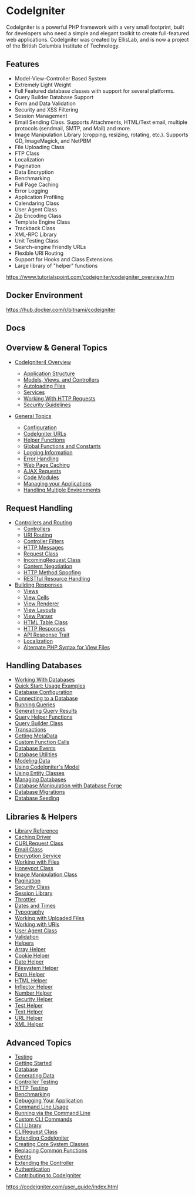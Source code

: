 # CodeIgniter

CodeIgniter is a powerful PHP framework with a very small footprint, built for developers who need a simple and elegant toolkit to create full-featured web applications. CodeIgniter was created by EllisLab, and is now a project of the British Columbia Institute of Technology.

## Features

- Model-View-Controller Based System
- Extremely Light Weight
- Full Featured database classes with support for several platforms.
- Query Builder Database Support
- Form and Data Validation
- Security and XSS Filtering
- Session Management
- Email Sending Class. Supports Attachments, HTML/Text email, multiple protocols (sendmail, SMTP, and Mail) and more.
- Image Manipulation Library (cropping, resizing, rotating, etc.). Supports GD, ImageMagick, and NetPBM
- File Uploading Class
- FTP Class
- Localization
- Pagination
- Data Encryption
- Benchmarking
- Full Page Caching
- Error Logging
- Application Profiling
- Calendaring Class
- User Agent Class
- Zip Encoding Class
- Template Engine Class
- Trackback Class
- XML-RPC Library
- Unit Testing Class
- Search-engine Friendly URLs
- Flexible URI Routing
- Support for Hooks and Class Extensions
- Large library of "helper" functions

https://www.tutorialspoint.com/codeigniter/codeigniter_overview.htm

## Docker Environment

https://hub.docker.com/r/bitnami/codeigniter

## Docs

## Overview & General Topics

- [CodeIgniter4 Overview](https://codeigniter.com/user_guide/concepts/index.html)
  - [Application Structure](https://codeigniter.com/user_guide/concepts/structure.html)
  - [Models, Views, and Controllers](https://codeigniter.com/user_guide/concepts/mvc.html)
  - [Autoloading Files](https://codeigniter.com/user_guide/concepts/autoloader.html)
  - [Services](https://codeigniter.com/user_guide/concepts/services.html)
  - [Working With HTTP Requests](https://codeigniter.com/user_guide/concepts/http.html)
  - [Security Guidelines](https://codeigniter.com/user_guide/concepts/security.html)

- [General Topics](https://codeigniter.com/user_guide/general/index.html)
  - [Configuration](https://codeigniter.com/user_guide/general/configuration.html)
  - [CodeIgniter URLs](https://codeigniter.com/user_guide/general/urls.html)
  - [Helper Functions](https://codeigniter.com/user_guide/general/helpers.html)
  - [Global Functions and Constants](https://codeigniter.com/user_guide/general/common_functions.html)
  - [Logging Information](https://codeigniter.com/user_guide/general/logging.html)
  - [Error Handling](https://codeigniter.com/user_guide/general/errors.html)
  - [Web Page Caching](https://codeigniter.com/user_guide/general/caching.html)
  - [AJAX Requests](https://codeigniter.com/user_guide/general/ajax.html)
  - [Code Modules](https://codeigniter.com/user_guide/general/modules.html)
  - [Managing your Applications](https://codeigniter.com/user_guide/general/managing_apps.html)
  - [Handling Multiple Environments](https://codeigniter.com/user_guide/general/environments.html)

## Request Handling

- [Controllers and Routing](https://codeigniter.com/user_guide/incoming/index.html)
  - [Controllers](https://codeigniter.com/user_guide/incoming/controllers.html)
  - [URI Routing](https://codeigniter.com/user_guide/incoming/routing.html)
  - [Controller Filters](https://codeigniter.com/user_guide/incoming/filters.html)
  - [HTTP Messages](https://codeigniter.com/user_guide/incoming/message.html)
  - [Request Class](https://codeigniter.com/user_guide/incoming/request.html)
  - [IncomingRequest Class](https://codeigniter.com/user_guide/incoming/incomingrequest.html)
  - [Content Negotiation](https://codeigniter.com/user_guide/incoming/content_negotiation.html)
  - [HTTP Method Spoofing](https://codeigniter.com/user_guide/incoming/methodspoofing.html)
  - [RESTful Resource Handling](https://codeigniter.com/user_guide/incoming/restful.html)
- [Building Responses](https://codeigniter.com/user_guide/outgoing/index.html)
  - [Views](https://codeigniter.com/user_guide/outgoing/views.html)
  - [View Cells](https://codeigniter.com/user_guide/outgoing/view_cells.html)
  - [View Renderer](https://codeigniter.com/user_guide/outgoing/view_renderer.html)
  - [View Layouts](https://codeigniter.com/user_guide/outgoing/view_layouts.html)
  - [View Parser](https://codeigniter.com/user_guide/outgoing/view_parser.html)
  - [HTML Table Class](https://codeigniter.com/user_guide/outgoing/table.html)
  - [HTTP Responses](https://codeigniter.com/user_guide/outgoing/response.html)
  - [API Response Trait](https://codeigniter.com/user_guide/outgoing/api_responses.html)
  - [Localization](https://codeigniter.com/user_guide/outgoing/localization.html)
  - [Alternate PHP Syntax for View Files](https://codeigniter.com/user_guide/outgoing/alternative_php.html)

## Handling Databases

- [Working With Databases](https://codeigniter.com/user_guide/database/index.html)
- [Quick Start: Usage Examples](https://codeigniter.com/user_guide/database/examples.html)
- [Database Configuration](https://codeigniter.com/user_guide/database/configuration.html)
- [Connecting to a Database](https://codeigniter.com/user_guide/database/connecting.html)
- [Running Queries](https://codeigniter.com/user_guide/database/queries.html)
- [Generating Query Results](https://codeigniter.com/user_guide/database/results.html)
- [Query Helper Functions](https://codeigniter.com/user_guide/database/helpers.html)
- [Query Builder Class](https://codeigniter.com/user_guide/database/query_builder.html)
- [Transactions](https://codeigniter.com/user_guide/database/transactions.html)
- [Getting MetaData](https://codeigniter.com/user_guide/database/metadata.html)
- [Custom Function Calls](https://codeigniter.com/user_guide/database/call_function.html)
- [Database Events](https://codeigniter.com/user_guide/database/events.html)
- [Database Utilities](https://codeigniter.com/user_guide/database/utilities.html)
- [Modeling Data](https://codeigniter.com/user_guide/models/index.html)
- [Using CodeIgniter's Model](https://codeigniter.com/user_guide/models/model.html)
- [Using Entity Classes](https://codeigniter.com/user_guide/models/entities.html)
- [Managing Databases](https://codeigniter.com/user_guide/dbmgmt/index.html)
- [Database Manipulation with Database Forge](https://codeigniter.com/user_guide/dbmgmt/forge.html)
- [Database Migrations](https://codeigniter.com/user_guide/dbmgmt/migration.html)
- [Database Seeding](https://codeigniter.com/user_guide/dbmgmt/seeds.html)

## Libraries & Helpers

- [Library Reference](https://codeigniter.com/user_guide/libraries/index.html)
- [Caching Driver](https://codeigniter.com/user_guide/libraries/caching.html)
- [CURLRequest Class](https://codeigniter.com/user_guide/libraries/curlrequest.html)
- [Email Class](https://codeigniter.com/user_guide/libraries/email.html)
- [Encryption Service](https://codeigniter.com/user_guide/libraries/encryption.html)
- [Working with Files](https://codeigniter.com/user_guide/libraries/files.html)
- [Honeypot Class](https://codeigniter.com/user_guide/libraries/honeypot.html)
- [Image Manipulation Class](https://codeigniter.com/user_guide/libraries/images.html)
- [Pagination](https://codeigniter.com/user_guide/libraries/pagination.html)
- [Security Class](https://codeigniter.com/user_guide/libraries/security.html)
- [Session Library](https://codeigniter.com/user_guide/libraries/sessions.html)
- [Throttler](https://codeigniter.com/user_guide/libraries/throttler.html)
- [Dates and Times](https://codeigniter.com/user_guide/libraries/time.html)
- [Typography](https://codeigniter.com/user_guide/libraries/typography.html)
- [Working with Uploaded Files](https://codeigniter.com/user_guide/libraries/uploaded_files.html)
- [Working with URIs](https://codeigniter.com/user_guide/libraries/uri.html)
- [User Agent Class](https://codeigniter.com/user_guide/libraries/user_agent.html)
- [Validation](https://codeigniter.com/user_guide/libraries/validation.html)
- [Helpers](https://codeigniter.com/user_guide/helpers/index.html)
- [Array Helper](https://codeigniter.com/user_guide/helpers/array_helper.html)
- [Cookie Helper](https://codeigniter.com/user_guide/helpers/cookie_helper.html)
- [Date Helper](https://codeigniter.com/user_guide/helpers/date_helper.html)
- [Filesystem Helper](https://codeigniter.com/user_guide/helpers/filesystem_helper.html)
- [Form Helper](https://codeigniter.com/user_guide/helpers/form_helper.html)
- [HTML Helper](https://codeigniter.com/user_guide/helpers/html_helper.html)
- [Inflector Helper](https://codeigniter.com/user_guide/helpers/inflector_helper.html)
- [Number Helper](https://codeigniter.com/user_guide/helpers/number_helper.html)
- [Security Helper](https://codeigniter.com/user_guide/helpers/security_helper.html)
- [Test Helper](https://codeigniter.com/user_guide/helpers/test_helper.html)
- [Text Helper](https://codeigniter.com/user_guide/helpers/text_helper.html)
- [URL Helper](https://codeigniter.com/user_guide/helpers/url_helper.html)
- [XML Helper](https://codeigniter.com/user_guide/helpers/xml_helper.html)

## Advanced Topics

- [Testing](https://codeigniter.com/user_guide/testing/index.html)
- [Getting Started](https://codeigniter.com/user_guide/testing/overview.html)
- [Database](https://codeigniter.com/user_guide/testing/database.html)
- [Generating Data](https://codeigniter.com/user_guide/testing/fabricator.html)
- [Controller Testing](https://codeigniter.com/user_guide/testing/controllers.html)
- [HTTP Testing](https://codeigniter.com/user_guide/testing/feature.html)
- [Benchmarking](https://codeigniter.com/user_guide/testing/benchmark.html)
- [Debugging Your Application](https://codeigniter.com/user_guide/testing/debugging.html)
- [Command Line Usage](https://codeigniter.com/user_guide/cli/index.html)
- [Running via the Command Line](https://codeigniter.com/user_guide/cli/cli.html)
- [Custom CLI Commands](https://codeigniter.com/user_guide/cli/cli_commands.html)
- [CLI Library](https://codeigniter.com/user_guide/cli/cli_library.html)
- [CLIRequest Class](https://codeigniter.com/user_guide/cli/cli_request.html)
- [Extending CodeIgniter](https://codeigniter.com/user_guide/extending/index.html)
- [Creating Core System Classes](https://codeigniter.com/user_guide/extending/core_classes.html)
- [Replacing Common Functions](https://codeigniter.com/user_guide/extending/common.html)
- [Events](https://codeigniter.com/user_guide/extending/events.html)
- [Extending the Controller](https://codeigniter.com/user_guide/extending/basecontroller.html)
- [Authentication](https://codeigniter.com/user_guide/extending/authentication.html)
- [Contributing to CodeIgniter](https://codeigniter.com/user_guide/extending/contributing.html)

https://codeigniter.com/user_guide/index.html
